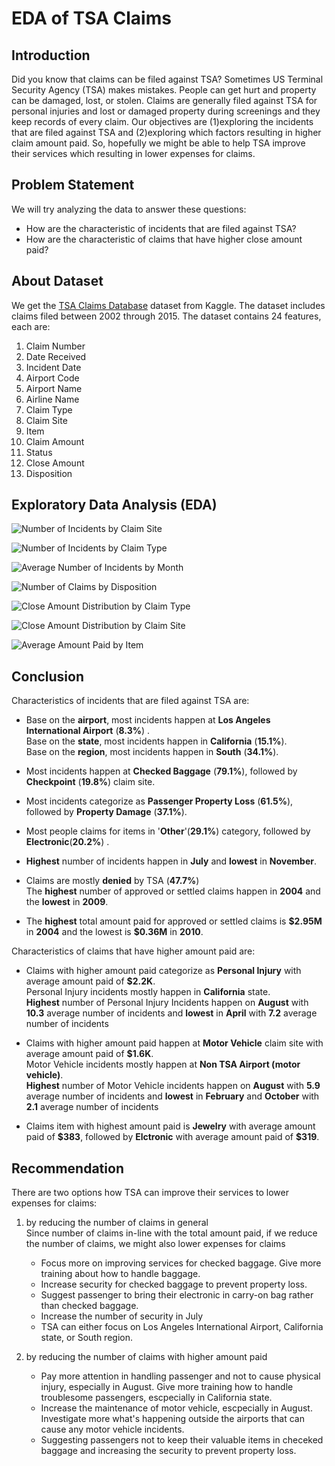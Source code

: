 # EDA of TSA Claims

## Introduction

Did you know that claims can be filed against TSA? Sometimes US Terminal Security Agency (TSA) makes mistakes. People can get hurt and property can be damaged, lost, or stolen. Claims are generally filed against TSA for personal injuries and lost or damaged property during screenings and they keep records of every claim. Our objectives are (1)exploring the incidents that are filed against TSA and (2)exploring which factors resulting in higher claim amount paid. So, hopefully we might be able to help TSA improve their services which resulting in lower expenses for claims.

## Problem Statement
We will try analyzing the data to answer these questions:
- How are the characteristic of incidents that are filed against TSA?
- How are the characteristic of claims that have higher close amount paid?

## About Dataset
We get the [TSA Claims Database](https://www.kaggle.com/datasets/terminal-security-agency/tsa-claims-database) dataset from Kaggle. The dataset includes claims filed between 2002 through 2015.
The dataset contains 24 features, each are:
1.  Claim Number
2.  Date Received
3.  Incident Date
4.  Airport Code
5.  Airport Name
6.  Airline Name
7.  Claim Type
8.  Claim Site
9.  Item
10. Claim Amount
11. Status
12. Close Amount
13. Disposition


## Exploratory Data Analysis (EDA)
![Number of Incidents by Claim Site](https://github.com/cinfransisca/EDA_of_TSA_Claims/blob/main/Images/fig4.png)

![Number of Incidents by Claim Type](https://github.com/cinfransisca/EDA_of_TSA_Claims/blob/main/Images/fig5.png)

![Average Number of Incidents by Month](https://github.com/cinfransisca/EDA_of_TSA_Claims/blob/main/Images/fig8.png)

![Number of Claims by Disposition](https://github.com/cinfransisca/EDA_of_TSA_Claims/blob/main/Images/fig9.png)

![Close Amount Distribution by Claim Type](https://github.com/cinfransisca/EDA_of_TSA_Claims/blob/main/Images/fig12.png)

![Close Amount Distribution by Claim Site](https://github.com/cinfransisca/EDA_of_TSA_Claims/blob/main/Images/fig15.png)

![Average Amount Paid by Item](https://github.com/cinfransisca/EDA_of_TSA_Claims/blob/main/Images/fig18.png)



## Conclusion
Characteristics of incidents that are filed against TSA are:
- Base on the **airport**, most incidents happen at **Los Angeles International Airport** (**8.3%**) .<br>
  Base on the **state**, most incidents happen in **California** (**15.1%**).<br>
  Base on the **region**, most incidents happen in **South** (**34.1%**).
  
- Most incidents happen at **Checked Baggage** (**79.1%**), followed by **Checkpoint** (**19.8%**) claim site.

- Most incidents categorize as **Passenger Property Loss** (**61.5%**), followed by **Property Damage** (**37.1%**).

- Most people claims for items in '**Other**'(**29.1%**) category, followed by **Electronic**(**20.2%**) .

- **Highest** number of incidents happen in **July** and **lowest** in **November**.

- Claims are mostly **denied** by TSA (**47.7%**)<br>
  The **highest** number of approved or settled claims happen in **2004** and the **lowest** in **2009**.
  
-  The **highest** total amount paid for approved or settled claims is **\$2.95M** in **2004** and the lowest is **\$0.36M** in **2010**.


Characteristics of claims that have higher amount paid are:
- Claims with higher amount paid categorize as **Personal Injury** with average amount paid of **$2.2K**.<br>
  Personal Injury incidents mostly happen in **California** state.<br>
  **Highest** number of Personal Injury Incidents happen on **August** with **10.3** average number of incidents and **lowest** in **April** with **7.2** average number of incidents

- Claims with higher amount paid happen at **Motor Vehicle** claim site with average amount paid of **$1.6K**.<br>
  Motor Vehicle incidents mostly happen at **Non TSA Airport (motor vehicle)**.<br>
  **Highest** number of  Motor Vehicle incidents happen on **August** with **5.9** average number of incidents and **lowest** in **February** and **October** with **2.1** average number of incidents

-  Claims item with highest amount paid is **Jewelry** with average amount paid of **\$383**, followed by **Elctronic** with average amount paid of **\$319**.

## Recommendation
There are two options how TSA can improve their services to lower expenses for claims:
1. by reducing the number of claims in general<br>
Since number of claims in-line with the total amount paid, if we reduce the number of claims, we might also lower expenses for claims
    - Focus more on improving services for checked baggage. Give more training about how to handle baggage.
    - Increase security for checked baggage to prevent property loss.
    - Suggest passenger to bring their electronic in carry-on bag rather than checked baggage.
    - Increase the number of security in July
    - TSA can either focus on Los Angeles International Airport, California state, or South region.  
  
  
  
2. by reducing the number of claims with higher amount paid
    - Pay more attention in handling passenger and not to cause physical injury, especially in August. Give more training how to handle troublesome passengers, escpecially in California state.
    - Increase the maintenance of motor vehicle, escpecially in August. Investigate more what's happening outside the airports that can cause any motor vehicle incidents.
    - Suggesting passengers not to keep their valuable items in checeked baggage and increasing the security to prevent property loss.
